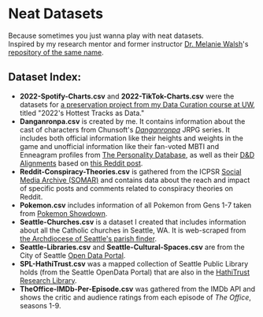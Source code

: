 # Neat Datasets
Because sometimes you just wanna play with neat datasets. 
<br>
Inspired by my research mentor and former instructor [Dr. Melanie Walsh](https://melaniewalsh.org/)'s [repository of the same name](https://github.com/melaniewalsh/Neat-Datasets).

## Dataset Index:
- **2022-Spotify-Charts.csv** and **2022-TikTok-Charts.csv** were the datasets for [a preservation project from my Data Curation course at UW](https://github.com/ChessPiece21/LIS-54X/tree/main/Curation-Protocol), titled "2022's Hottest Tracks as Data."
- **Danganronpa.csv** is created by me. It contains information about the cast of characters from Chunsoft's *[Danganronpa](https://danganronpa.us/)* JRPG series. It includes both official information like their heights and weights in the game and unofficial information like their fan-voted MBTI and Enneagram profiles from [The Personality Database](https://www.personality-database.com/), as well as their [D&D Alignments](https://dungeonsdragons.fandom.com/wiki/Alignment) based on [this Reddit post](https://preview.redd.it/8xirl75dgy781.png?auto=webp&s=5fea6c4c98b35ebc737fc62242f1d0bb40c27733). 
- **Reddit-Conspiracy-Theories.csv** is gathered from the ICPSR [Social Media Archive (SOMAR)](https://socialmediaarchive.org/?ln=en) and contains data about the reach and impact of specific posts and comments related to conspiracy theories on Reddit.
- **Pokemon.csv** includes information of all Pokemon from Gens 1-7 taken from [Pokemon Showdown](https://play.pokemonshowdown.com/).
- **Seattle-Churches.csv** is a dataset I created that includes information about all the Catholic churches in Seattle, WA. It is web-scraped from [the Archdiocese of Seattle's parish finder](https://archseattle.org/parish-finder/).
- **Seattle-Libraries.csv** and **Seattle-Cultural-Spaces.csv** are from the City of Seattle [Open Data Portal](https://data.seattle.gov/).
- **SPL-HathiTrust.csv** was a mapped collection of Seattle Public Library holds (from the Seattle OpenData Portal) that are also in the [HathiTrust Research Library](https://www.hathitrust.org/).
- **TheOffice-IMDb-Per-Episode.csv** was gathered from the IMDb API and shows the critic and audience ratings from each episode of *The Office*, seasons 1-9.
